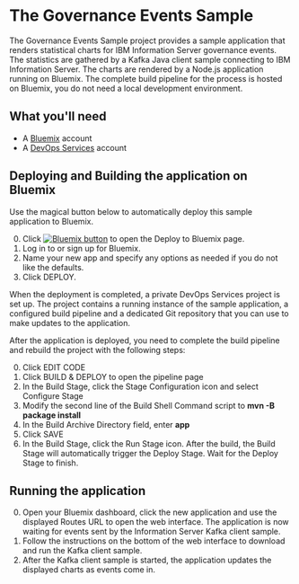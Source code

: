 # The Governance Events Sample

The Governance Events Sample project provides a sample application that renders statistical charts for IBM Information Server governance events. The statistics are gathered by a Kafka Java client sample connecting to IBM Information Server. The charts are rendered by a Node.js application running on Bluemix. The complete build pipeline for the process is hosted on Bluemix, you do not need a local development environment.   

## What you'll need

* A [Bluemix](https://developer.ibm.com/sso/bmregistration?lang=en_US&ca=dw-_-bluemix-_-wa-simplenode1-app-_-article) account
* A [DevOps Services](https://hub.jazz.net/?utm_source=dw&utm_campaign=bluemix&utm_content=wa-simplenode1-app&utm_medium=article) account

## Deploying and Building the application on Bluemix

Use the magical button below to automatically deploy this sample application to Bluemix. 

0. Click <a href="https://bluemix.net/deploy?repository=https://github.com/grassmik/governance-events" target="_blank"><img src="http://bluemix.net/deploy/button.png" alt="Bluemix button" /></a> to open the Deploy to Bluemix page.
0. Log in to or sign up for Bluemix.
0. Name your new app and specify any options as needed if you do not like the defaults.
0. Click DEPLOY.

When the deployment is completed, a private DevOps Services project is set up. The project contains a running instance of the sample application, a configured build pipeline and a dedicated Git repository that you can use to make updates to the application.

After the application is deployed, you need to complete the build pipeline and rebuild the project with the following steps:

0. Click EDIT CODE
0. Click BUILD & DEPLOY to open the pipeline page
0. In the Build Stage, click the Stage Configuration icon and select Configure Stage
0. Modify the second line of the Build Shell Command script to **mvn -B package install**
0. In the Build Archive Directory field, enter **app**
0. Click SAVE
0. In the Build Stage, click the Run Stage icon. After the build, the Build Stage will automatically trigger the Deploy Stage. Wait for the Deploy Stage to finish.

## Running the application

0. Open your Bluemix dashboard, click the new application and use the displayed Routes URL to open the web interface. The application is now waiting for events sent by the Information Server Kafka client sample.
0. Follow the instructions on the bottom of the web interface to download and run the Kafka client sample.
0. After the Kafka client sample is started, the application updates the displayed charts as events come in.
